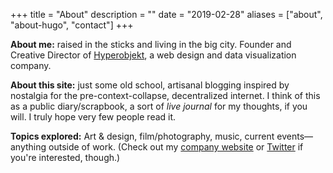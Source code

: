 +++
title = "About"
description = ""
date = "2019-02-28"
aliases = ["about", "about-hugo", "contact"]
+++

**About me:** raised in the sticks and living in the big city. Founder and Creative Director of [Hyperobjekt](https://www.hyperobjekt.com), a web design and data visualization company. 

**About this site:** just some old school, artisanal blogging inspired by nostalgia for the pre-context-collapse, decentralized internet. I think of this as a public diary/scrapbook, a sort of _live journal_ for my thoughts, if you will. I truly hope very few people read it.

**Topics explored:** Art & design, film/photography, music, current events—anything outside of work.  (Check out my [company website](https://www.hyperobjekt.com) or [Twitter](https://twitter.com/Hyper0bjekt) if you're interested, though.)